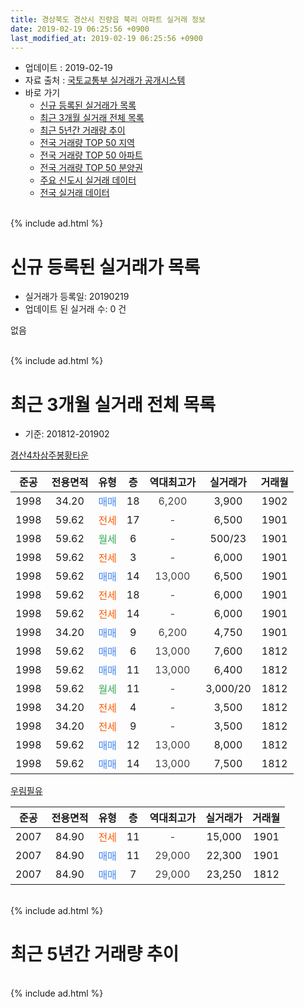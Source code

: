 ```yaml
---
title: 경상북도 경산시 진량읍 북리 아파트 실거래 정보
date: 2019-02-19 06:25:56 +0900
last_modified_at: 2019-02-19 06:25:56 +0900
---
```


* 업데이트 : 2019-02-19
* 자료 출처 : [국토교통부 실거래가 공개시스템](http://rt.molit.go.kr)
* 바로 가기
    * [신규 등록된 실거래가 목록](#신규-등록된-실거래가-목록)
    * [최근 3개월 실거래 전체 목록](#최근-3개월-실거래-전체-목록)
    * [최근 5년간 거래량 추이](#최근-5년간-거래량-추이)
    * [전국 거래량 TOP 50 지역](https://inasie.github.io/apt-trade-info/최근-3개월-전국에서-가장-거래가-많이-발생한-지역)
    * [전국 거래량 TOP 50 아파트](https://inasie.github.io/apt-trade-info/최근-3개월-전국에서-가장-거래가-많이-발생한-아파트)
    * [전국 거래량 TOP 50 분양권](https://inasie.github.io/apt-trade-info/최근-3개월-전국에서-가장-거래가-많이-발생한-분양권)
    * [주요 신도시 실거래 데이터](https://inasie.github.io/apt-trade-info/주요-신도시)
    * [전국 실거래 데이터](https://inasie.github.io/apt-trade-info/전국)
<br>
{% include ad.html %}
<br>

# 신규 등록된 실거래가 목록
* 실거래가 등록일: 20190219
* 업데이트 된 실거래 수: 0 건

없음

<br>
{% include ad.html %}
<br>

# 최근 3개월 실거래 전체 목록
* 기준: 201812-201902


[경산4차삼주봉황타운](https://search.naver.com/search.naver?query=%EA%B2%BD%EC%83%81%EB%B6%81%EB%8F%84+%EA%B2%BD%EC%82%B0%EC%8B%9C+%EC%A7%84%EB%9F%89%EC%9D%8D+%EB%B6%81%EB%A6%AC+%EA%B2%BD%EC%82%B04%EC%B0%A8%EC%82%BC%EC%A3%BC%EB%B4%89%ED%99%A9%ED%83%80%EC%9A%B4)

|준공|전용면적|유형|층|역대최고가|실거래가|거래월|
|:---:|:---:|:---:|:---:|:---:|:---:|:---:|
|1998|34.20|<span style="color:#4285f3">매매</span>|18|<span style="color:#444444">6,200</span>|3,900|1902|
|1998|59.62|<span style="color:#ff5a00">전세</span>|17|<span style="color:#444444">-</span>|6,500|1901|
|1998|59.62|<span style="color:#34a853">월세</span>|6|<span style="color:#444444">-</span>|500/23|1901|
|1998|59.62|<span style="color:#ff5a00">전세</span>|3|<span style="color:#444444">-</span>|6,000|1901|
|1998|59.62|<span style="color:#4285f3">매매</span>|14|<span style="color:#444444">13,000</span>|6,500|1901|
|1998|59.62|<span style="color:#ff5a00">전세</span>|18|<span style="color:#444444">-</span>|6,000|1901|
|1998|59.62|<span style="color:#ff5a00">전세</span>|14|<span style="color:#444444">-</span>|6,000|1901|
|1998|34.20|<span style="color:#4285f3">매매</span>|9|<span style="color:#444444">6,200</span>|4,750|1901|
|1998|59.62|<span style="color:#4285f3">매매</span>|6|<span style="color:#444444">13,000</span>|7,600|1812|
|1998|59.62|<span style="color:#4285f3">매매</span>|11|<span style="color:#444444">13,000</span>|6,400|1812|
|1998|59.62|<span style="color:#34a853">월세</span>|11|<span style="color:#444444">-</span>|3,000/20|1812|
|1998|34.20|<span style="color:#ff5a00">전세</span>|4|<span style="color:#444444">-</span>|3,500|1812|
|1998|34.20|<span style="color:#ff5a00">전세</span>|9|<span style="color:#444444">-</span>|3,500|1812|
|1998|59.62|<span style="color:#4285f3">매매</span>|12|<span style="color:#444444">13,000</span>|8,000|1812|
|1998|59.62|<span style="color:#4285f3">매매</span>|14|<span style="color:#444444">13,000</span>|7,500|1812|

[우림필유](https://search.naver.com/search.naver?query=%EA%B2%BD%EC%83%81%EB%B6%81%EB%8F%84+%EA%B2%BD%EC%82%B0%EC%8B%9C+%EC%A7%84%EB%9F%89%EC%9D%8D+%EB%B6%81%EB%A6%AC+%EC%9A%B0%EB%A6%BC%ED%95%84%EC%9C%A0)

|준공|전용면적|유형|층|역대최고가|실거래가|거래월|
|:---:|:---:|:---:|:---:|:---:|:---:|:---:|
|2007|84.90|<span style="color:#ff5a00">전세</span>|11|<span style="color:#444444">-</span>|15,000|1901|
|2007|84.90|<span style="color:#4285f3">매매</span>|11|<span style="color:#444444">29,000</span>|22,300|1901|
|2007|84.90|<span style="color:#4285f3">매매</span>|7|<span style="color:#444444">29,000</span>|23,250|1812|


<br>
{% include ad.html %}
<br>

# 최근 5년간 거래량 추이


<div style="width:100%;">
    <canvas id="deal_progress" height="200"></canvas>
</div>

<script>
new Chart(document.getElementById("deal_progress"), {
    type: 'line',
    data: {
        labels: ['201402','201403','201404','201405','201406','201407','201408','201409','201410','201411','201412','201501','201502','201503','201504','201505','201506','201507','201508','201509','201510','201511','201512','201601','201602','201603','201604','201605','201606','201607','201608','201609','201610','201611','201612','201701','201702','201703','201704','201705','201706','201707','201708','201709','201710','201711','201712','201801','201802','201803','201804','201805','201806','201807','201808','201809','201810','201811','201812','201901','201902'],
        datasets: [{
            label: '매매',
            pointRadius: 1,
            data: [14, 11, 16, 13, 9, 13, 11, 17, 11, 10, 18, 16, 14, 27, 15, 16, 11, 9, 12, 12, 9, 12, 7, 11, 6, 5, 11, 7, 10, 6, 6, 11, 9, 8, 5, 6, 8, 11, 4, 10, 3, 7, 17, 18, 4, 6, 4, 6, 4, 13, 9, 2, 5, 7, 4, 7, 9, 4, 5, 3, 1],
            borderColor: "rgba(255, 201, 14, 1)",
            backgroundColor: "rgba(255, 201, 14, 0.5)",
            fill: false,
            lineTension: 0
        },{
            label: '전월세',
            pointRadius: 1,
            data: [10, 5, 5, 7, 4, 7, 4, 10, 12, 3, 8, 9, 4, 6, 4, 3, 5, 8, 3, 3, 5, 4, 4, 9, 5, 4, 2, 8, 7, 3, 5, 8, 5, 4, 7, 4, 4, 5, 2, 1, 4, 2, 4, 2, 1, 1, 2, 1, 4, 5, 4, 3, 5, 2, 3, 3, 4, 4, 3, 6, 0],
            borderColor: "rgba(0, 141, 185, 1)",
            backgroundColor: "rgba(0, 141, 185, 0.5)",
            fill: false,
            lineTension: 0
        }
        ]
    },
    options: {
        responsive: true,
        title: {
            display: false
        },
        tooltips: {
            mode: 'index',
            intersect: false
        },
        hover: {
            mode: 'nearest',
            intersect: true
        },
        scales: {
            xAxes: [{
                display: true,
                scaleLabel: {
                    display: true,
                    labelString: '년/월'
                }
            }],
            yAxes: [{
                display: true,
                ticks: {
                    suggestedMin: 0,
                },
                scaleLabel: {
                    display: true,
                    labelString: '실거래 수'
                }
            }]
        }
    }
});

</script>


<br>
{% include ad.html %}
<br>

